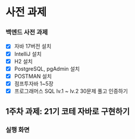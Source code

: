 # 사전 과제

### 백엔드 사전 과제
- [x] 자바 17버전 설치
- [x] IntelliJ 설치
- [x] H2 설치
- [x] PostgreSQL, pgAdmin 설치
- [x] POSTMAN 설치
- [x] 점프투자바 1~5장
- [x] 프로그래머스 SQL lv.1 ~ lv.2 30문제 풀고 인증하기

## 1주차 과제: 21기 코테 자바로 구현하기

### 실행 화면
